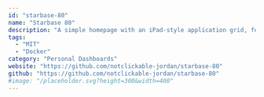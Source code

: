 ```yaml
---
id: "starbase-80"
name: "Starbase 80"
description: "A simple homepage with an iPad-style application grid, for mobile and desktop. One JSON configuration file."
tags:
  - "MIT"
  - "Docker"
category: "Personal Dashboards"
website: "https://github.com/notclickable-jordan/starbase-80"
github: "https://github.com/notclickable-jordan/starbase-80"
#image: "/placeholder.svg?height=300&width=400"
---
```


